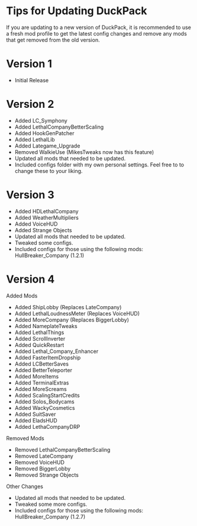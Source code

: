 # Tips for Updating DuckPack
If you are updating to a new version of DuckPack, it is recommended to use a fresh mod profile to get the latest config changes and remove any mods that get removed from the old version.

# Version 1
- Initial Release

# Version 2
- Added LC_Symphony
- Added LethalCompanyBetterScaling
- Added HookGenPatcher
- Added LethalLib
- Added Lategame_Upgrade
- Removed WalkieUse (MikesTweaks now has this feature)
- Updated all mods that needed to be updated.
- Included configs folder with my own personal settings. Feel free to to change these to your liking.

# Version 3
- Added HDLethalCompany
- Added WeatherMultipliers
- Added VoiceHUD
- Added Strange Objects
- Updated all mods that needed to be updated.
- Tweaked some configs.
- Included configs for those using the following mods: HullBreaker_Company (1.2.1)

# Version 4
Added Mods
- Added ShipLobby (Replaces LateCompany)
- Added LethalLoudnessMeter (Replaces VoiceHUD)
- Added MoreCompany (Replaces BiggerLobby)
- Added NameplateTweaks
- Added LethalThings
- Added ScrollInverter
- Added QuickRestart
- Added Lethal_Company_Enhancer
- Added FasterItemDropship
- Added LCBetterSaves
- Added BetterTeleporter
- Added MoreItems
- Added TerminalExtras
- Added MoreScreams
- Added ScalingStartCredits
- Added Solos_Bodycams
- Added WackyCosmetics
- Added SuitSaver
- Added EladsHUD
- Added LethaCompanyDRP

Removed Mods
- Removed LethalCompanyBetterScaling
- Removed LateCompany
- Removed VoiceHUD
- Removed BiggerLobby
- Removed Strange Objects

Other Changes
- Updated all mods that needed to be updated.
- Tweaked some more configs.
- Included configs for those using the following mods: HullBreaker_Company (1.2.7)